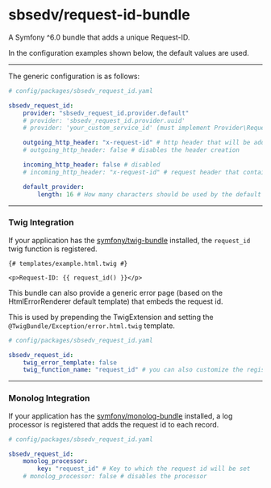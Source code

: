 # sbsedv/request-id-bundle

A Symfony ^6.0 bundle that adds a unique Request-ID.

In the configuration examples shown below, the default values are used.

---

The generic configuration is as follows:

```yaml
# config/packages/sbsedv_request_id.yaml

sbsedv_request_id:
    provider: "sbsedv_request_id.provider.default"
    # provider: 'sbsedv_request_id.provider.uuid'
    # provider: 'your_custom_service_id' (must implement Provider\RequestIdProviderInterface)

    outgoing_http_header: "x-request-id" # http header that will be added
    # outgoing_http_header: false # disables the header creation

    incoming_http_header: false # disabled
    # incoming_http_header: "x-request-id" # request header that contains the Request-ID to use

    default_provider:
        length: 16 # How many characters should be used by the default provider
```

---

### **Twig Integration**

If your application has the [symfony/twig-bundle](https://github.com/symfony/twig-bundle) installed, the `request_id` twig function is registered.

```twig
{# templates/example.html.twig #}

<p>Request-ID: {{ request_id() }}</p>
```

This bundle can also provide a generic error page (based on the HtmlErrorRenderer default template) that embeds the request id.

This is used by prepending the TwigExtension and setting the `@TwigBundle/Exception/error.html.twig` template.

```yaml
# config/packages/sbsedv_request_id.yaml

sbsedv_request_id:
    twig_error_template: false
    twig_function_name: "request_id" # you can also customize the registered function name
```

---

### **Monolog Integration**

If your application has the [symfony/monolog-bundle](https://github.com/symfony/monolog-bundle) installed, a log processor is registered that adds the request id to each record.

```yaml
# config/packages/sbsedv_request_id.yaml

sbsedv_request_id:
    monolog_processor:
        key: "request_id" # Key to which the request id will be set
    # monolog_processor: false # disables the processor
```
